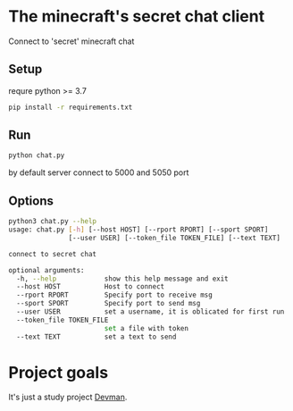 # The minecraft's secret chat client

Connect to 'secret' minecraft chat


## Setup

requre python >= 3.7

```bash
pip install -r requirements.txt
```

## Run

```bash
python chat.py
```
by default server connect to 5000 and 5050 port

## Options

```Bash
python3 chat.py --help
usage: chat.py [-h] [--host HOST] [--rport RPORT] [--sport SPORT]
               [--user USER] [--token_file TOKEN_FILE] [--text TEXT]

connect to secret chat

optional arguments:
  -h, --help            show this help message and exit
  --host HOST           Host to connect
  --rport RPORT         Specify port to receive msg
  --sport SPORT         Specify port to send msg
  --user USER           set a username, it is oblicated for first run
  --token_file TOKEN_FILE
                        set a file with token
  --text TEXT           set a text to send
```

# Project goals

It's just a study project [Devman](https://dvmn.org).